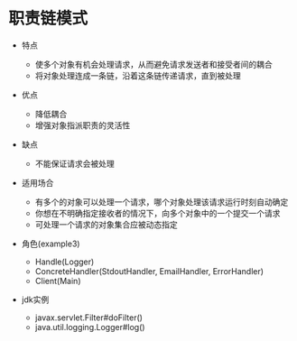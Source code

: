 # 职责链模式

- 特点
    - 使多个对象有机会处理请求，从而避免请求发送者和接受者间的耦合
    - 将对象处理连成一条链，沿着这条链传递请求，直到被处理

- 优点
    - 降低耦合
    - 增强对象指派职责的灵活性

- 缺点
    - 不能保证请求会被处理

- 适用场合
    - 有多个的对象可以处理一个请求，哪个对象处理该请求运行时刻自动确定
    - 你想在不明确指定接收者的情况下，向多个对象中的一个提交一个请求
    - 可处理一个请求的对象集合应被动态指定

- 角色(example3)
    - Handle(Logger)
    - ConcreteHandler(StdoutHandler, EmailHandler, ErrorHandler)
    - Client(Main)

- jdk实例
    - javax.servlet.Filter#doFilter()
    - java.util.logging.Logger#log()
